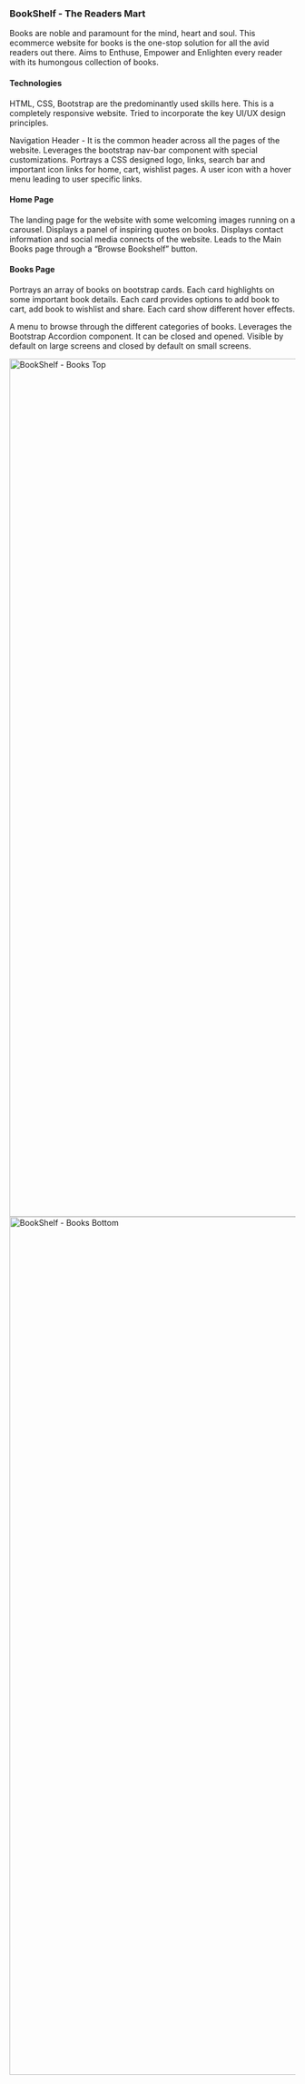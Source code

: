 ### BookShelf - The Readers Mart
 Books are noble and paramount for the mind, heart and soul.
 This ecommerce website for books is the one-stop solution for all the avid readers out there.
Aims to Enthuse, Empower and Enlighten every reader with its humongous collection of books.


#### Technologies 
HTML, CSS, Bootstrap are the predominantly used skills here.
This is a completely responsive website.
Tried to incorporate the key UI/UX design principles.

Navigation Header - It is the common header across all the pages of the website. Leverages the bootstrap nav-bar component with special customizations.
Portrays a CSS designed logo, links, search bar and important icon links for home, cart, wishlist pages. A user icon with a hover menu leading to user specific links.

#### Home Page 
The landing page for the website with some welcoming  images running on a carousel.
Displays a panel of inspiring quotes on books.
Displays contact information and social media connects of the website.
Leads to the Main Books page through a “Browse Bookshelf” button.

#### Books Page

Portrays an array of books on bootstrap cards. Each card highlights on some important book details. Each card provides options to add book to cart, add book to wishlist and share. Each card show different hover effects.
 
A menu to browse through the different categories of books. Leverages the Bootstrap Accordion component. It can be closed and opened. Visible by default on large screens and closed by default on small screens. 

<img width="1512" alt="BookShelf - Books Top" src="https://github.com/subhaepari/BookShelf-ECommerce-Site/assets/144544428/d31df121-ec10-4d74-b131-54a212d00ac2">

<img width="1512" alt="BookShelf - Books  Bottom" src="https://github.com/subhaepari/BookShelf-ECommerce-Site/assets/144544428/e9dcfa65-c9dc-4bc9-9249-eb4cba509347">

